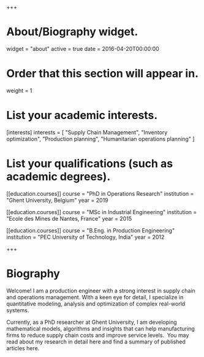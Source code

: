 +++
# About/Biography widget.
widget = "about"
active = true
date = 2016-04-20T00:00:00

# Order that this section will appear in.
weight = 1

# List your academic interests.
[interests]
  interests = [
    "Supply Chain Management",
    "Inventory optimization",
    "Production planning",
    "Humanitarian operations planning"
  ]

# List your qualifications (such as academic degrees).
[[education.courses]]
  course = "PhD in Operations Research"
  institution = "Ghent University, Belgium"
  year = 2019

[[education.courses]]
  course = "MSc in Industrial Engineering"
  institution = "Ecole des Mines de Nantes, France"
  year = 2015

[[education.courses]]
  course = "B.Eng. in Production Engineering"
  institution = "PEC University of Technology, India"
  year = 2012
 
+++

# Biography

Welcome! I am a production engineer with a strong interest in supply chain and operations management. With a keen eye for detail, I specialize in quantitative modeling, analysis and optimization of complex real-world  systems.

Currently, as a PhD researcher at Ghent University, I am developing mathematical models, algorithms and insights that can help manufacturing firms to reduce supply chain costs and improve service levels.  You may read about my research in detail here and find a summary of published articles here.
